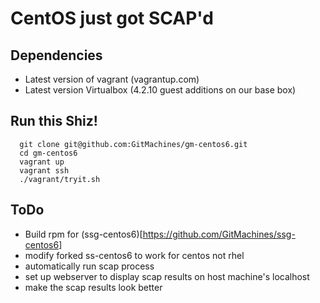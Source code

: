 # CentOS just got SCAP'd

## Dependencies
  * Latest version of vagrant (vagrantup.com)
  * Latest version Virtualbox (4.2.10 guest additions on our base box)

## Run this Shiz!

```
  git clone git@github.com:GitMachines/gm-centos6.git
  cd gm-centos6
  vagrant up
  vagrant ssh
  ./vagrant/tryit.sh
```

## ToDo

  * Build rpm for (ssg-centos6)[https://github.com/GitMachines/ssg-centos6]
  * modify forked ss-centos6 to work for centos not rhel
  * automatically run scap process
  * set up webserver to display scap results on host machine's localhost
  * make the scap results look better
